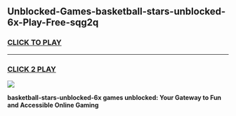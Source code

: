 
## Unblocked-Games-basketball-stars-unblocked-6x-Play-Free-sqg2q
<h3>
<a href="https://premium76.site?title=basketball-stars-unblocked-6x&ref=18A1">CLICK TO PLAY</a></h3>
<hr>

<h3>
<a href="https://premium76.site?title=basketball-stars-unblocked-6x&ref=18A1">CLICK 2 PLAY</a>
  
</h3>

<a href="https://premium76.site?title=basketball-stars-unblocked-6x&ref=18A1"><img src="https://clearcache.store/games.png"></a>


**basketball-stars-unblocked-6x games unblocked: Your Gateway to Fun and Accessible Online Gaming**
